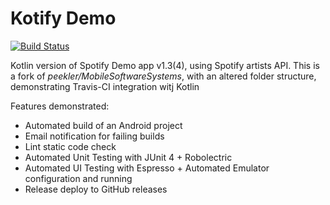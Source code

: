 # Kotify Demo

[![Build Status](https://travis-ci.org/BaloghTamas/KootifyDemo.svg?branch=master)](https://travis-ci.org/BaloghTamas/KotifyDemo)

Kotlin version of Spotify Demo app v1.3(4), using Spotify artists API.
This is a fork of *peekler/MobileSoftwareSystems*, with an altered folder structure, demonstrating Travis-CI integration witj Kotlin

Features demonstrated:
- Automated build of an Android project
- Email notification for failing builds
- Lint static code check
- Automated Unit Testing with JUnit 4 + Robolectric
- Automated UI Testing with Espresso + Automated Emulator configuration and running
- Release deploy to GitHub releases
